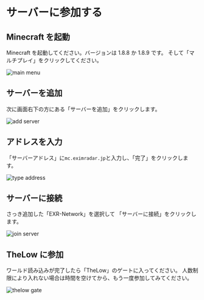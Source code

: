 # サーバーに参加する

## Minecraft を起動

Minecraft を起動してください。バージョンは 1.8.8 か 1.8.9 です。
そして「マルチプレイ」をクリックしてください。

![main menu](/thelow/join/main-menu.png)

## サーバーを追加

次に画面右下の方にある「サーバーを追加」をクリックします。

![add server](/thelow/join/add-server.png)

## アドレスを入力

「サーバーアドレス」に`mc.eximradar.jp`と入力し、「完了」をクリックします。

![type address](/thelow/join/type-address.png)

## サーバーに接続

さっき追加した「EXR-Network」を選択して
「サーバーに接続」をクリックします。

![join server](/thelow/join/join-server.png)

## TheLow に参加

ワールド読み込みが完了したら「TheLow」のゲートに入ってください。
人数制限により入れない場合は時間を空けてから、もう一度参加してみてください。

![thelow gate](/thelow/join/the-low-gate.png)
